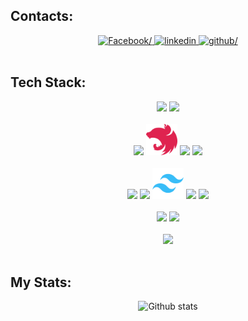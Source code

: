 ## Contacts: 

<div align="center">
    <a href=https://www.facebook.com/profile.php?id=100009701613657 target="_blank">
            <img src=https://img.shields.io/badge/Lê_Việt_Anh-%2300acee.svg?color=405DE6&style=for-the-badge&logo=facebook&logoColor=white  alt=Facebook/>
    </a>
    <a href=https://www.linkedin.com/in/viet-anh-le-033b29227/ target="_blank">
            <img src=https://img.shields.io/badge/Viet_Anh_Le-%2300acee.svg?color=02baed&style=for-the-badge&logo=linkedin&logoColor=white alt=linkedin />
    </a>
    <a href=https://github.com/VietAnh188>
            <img src=https://img.shields.io/badge/VietAnh188-%2300acee.svg?color=afb3ba&style=for-the-badge&logo=github&logoColor=white alt=github/>
    </a>
</div>

</br>

## Tech Stack:

<div align=center>
    <img width=50 src="https://cdn.jsdelivr.net/gh/devicons/devicon/icons/typescript/typescript-original.svg" />
    <img width=50 src="https://cdn.jsdelivr.net/gh/devicons/devicon/icons/javascript/javascript-original.svg" />
    </br>
    </br>
    <img width=50 src="https://cdn.jsdelivr.net/gh/devicons/devicon/icons/nodejs/nodejs-original.svg" />
    <img width=50 src="https://github.com/devicons/devicon/blob/v2.16.0/icons/nestjs/nestjs-original.svg" />
    <img width=50 src="https://cdn.jsdelivr.net/gh/devicons/devicon/icons/express/express-original.svg" />
    <img width=50 src="https://cdn.jsdelivr.net/gh/devicons/devicon/icons/graphql/graphql-plain.svg" />
    </br>
    </br>
    <img width=50 src="https://cdn.jsdelivr.net/gh/devicons/devicon/icons/react/react-original.svg" />
    <img width=50 src="https://cdn.jsdelivr.net/gh/devicons/devicon/icons/nextjs/nextjs-original.svg" />
    <img width=50 src="https://github.com/devicons/devicon/blob/v2.16.0/icons/tailwindcss/tailwindcss-original.svg"/>   
    <img width=50 src="https://cdn.jsdelivr.net/gh/devicons/devicon/icons/bootstrap/bootstrap-original.svg" />
    <img width=50 src="https://cdn.jsdelivr.net/gh/devicons/devicon/icons/sass/sass-original.svg" />
    </br>
    </br>
    <img width=50 src="https://cdn.jsdelivr.net/gh/devicons/devicon/icons/mysql/mysql-original.svg" /> 
    <img width=50 src="https://cdn.jsdelivr.net/gh/devicons/devicon/icons/mongodb/mongodb-original.svg" />
    </br>
    </br>
    <img width=50 src="https://icongr.am/devicon/docker-original.svg?size=128&color=currentColor" />
</div>

</br>

## My Stats:

<div align=center>
    <img src="https://github-readme-stats.vercel.app/api?username=BrianLe188&show_icons=true&theme=tokyonight" alt="Github stats"/>
</div>

